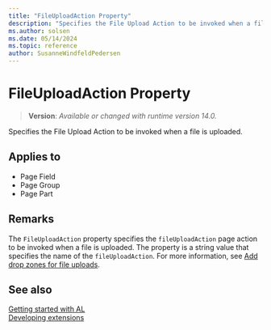 ```yaml
---
title: "FileUploadAction Property"
description: "Specifies the File Upload Action to be invoked when a file is uploaded."
ms.author: solsen
ms.date: 05/14/2024
ms.topic: reference
author: SusanneWindfeldPedersen
---
```

[//]: # (START>DO_NOT_EDIT)
[//]: # (IMPORTANT:Do not edit any of the content between here and the END>DO_NOT_EDIT.)
[//]: # (Any modifications should be made in the .xml files in the ModernDev repo.)
# FileUploadAction Property
> **Version**: _Available or changed with runtime version 14.0._

Specifies the File Upload Action to be invoked when a file is uploaded.

## Applies to
-   Page Field
-   Page Group
-   Page Part

[//]: # (IMPORTANT: END>DO_NOT_EDIT)


## Remarks

The `FileUploadAction` property specifies the `fileUploadAction` page action to be invoked when a file is uploaded. The property is a string value that specifies the name of the `fileUploadAction`. For more information, see [Add drop zones for file uploads](devenv-extending-drop-zones.md).

## See also

[Getting started with AL](../devenv-get-started.md)  
[Developing extensions](../devenv-dev-overview.md)  